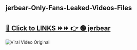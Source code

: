 
 ## jerbear-Only-Fans-Leaked-Videos-Files

# <h2><a href="https://mediaupload.pro?jerbear">🔗 Click to LINKS ⏩⏩ 👉 🟢 jerbear </a></h2>

<a href="https://mediaupload.pro?jerbear" rel="nofollow" data-target="animated-image.originalLink"><img src="https://i.ibb.co.com/xMMVF88/686577567.gif" alt="Viral Video Original" style="max-width: 100%; display: inline-block;" data-target="animated-image.originalImage"></a>
